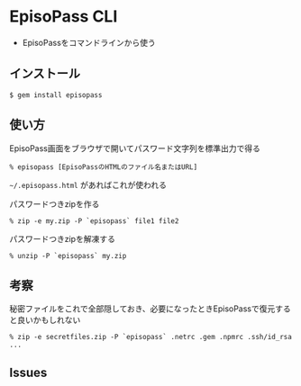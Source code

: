 # EpisoPass CLI

- EpisoPassをコマンドラインから使う

## インストール

    $ gem install episopass

## 使い方

EpisoPass画面をブラウザで開いてパスワード文字列を標準出力で得る

    % episopass [EpisoPassのHTMLのファイル名またはURL]

`~/.episopass.html` があればこれが使われる


パスワードつきzipを作る

    % zip -e my.zip -P `episopass` file1 file2

パスワードつきzipを解凍する

    % unzip -P `episopass` my.zip

## 考察

秘密ファイルをこれで全部隠しておき、必要になったときEpisoPassで復元すると良いかもしれない

    % zip -e secretfiles.zip -P `episopass` .netrc .gem .npmrc .ssh/id_rsa ...

## Issues

